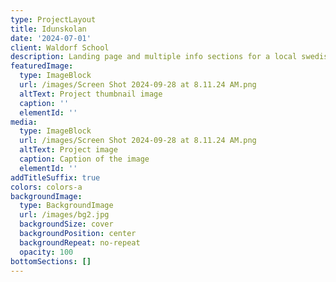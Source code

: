 ```yaml
---
type: ProjectLayout
title: Idunskolan
date: '2024-07-01'
client: Waldorf School
description: Landing page and multiple info sections for a local swedish waldorf school
featuredImage:
  type: ImageBlock
  url: /images/Screen Shot 2024-09-28 at 8.11.24 AM.png
  altText: Project thumbnail image
  caption: ''
  elementId: ''
media:
  type: ImageBlock
  url: /images/Screen Shot 2024-09-28 at 8.11.24 AM.png
  altText: Project image
  caption: Caption of the image
  elementId: ''
addTitleSuffix: true
colors: colors-a
backgroundImage:
  type: BackgroundImage
  url: /images/bg2.jpg
  backgroundSize: cover
  backgroundPosition: center
  backgroundRepeat: no-repeat
  opacity: 100
bottomSections: []
---
```


